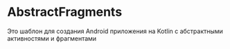 # AbstractFragments
Это шаблон для создания Android приложения на Kotlin с абстрактными активностями и фрагментами

